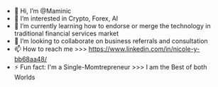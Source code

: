 - 👋 Hi, I’m @Maminic
- 👀 I’m interested in Crypto, Forex, AI
- 🌱 I’m currently learning how to endorse or merge the technology in traditional financial services market
- 💞️ I’m looking to collaborate on business referrals and consultation
- 📫 How to reach me >>> https://www.linkedin.com/in/nicole-y-bb68aa48/
- ⚡ Fun fact: I'm a Single-Momtrepreneur >>> I am the Best of both Worlds  

<!---
Maminic/Maminic is a ✨ special ✨ repository because its `README.md` (this file) appears on your GitHub profile.
You can click the Preview link to take a look at your changes.
